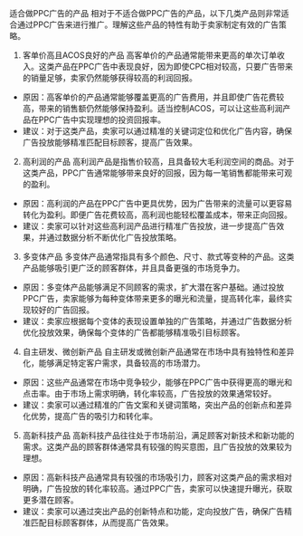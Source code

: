 适合做PPC广告的产品
相对于不适合做PPC广告的产品，以下几类产品则非常适合通过PPC广告来进行推广。理解这些产品的特性有助于卖家制定有效的广告策略。
1. 客单价高且ACOS良好的产品
高客单价的产品通常能带来更高的单次订单收入。这类产品在PPC广告中表现良好，因为即使CPC相对较高，只要广告带来的销量足够，卖家仍然能够获得较高的利润回报。
- 原因：高客单价的产品通常能够覆盖更高的广告费用，并且即使广告花费较高，带来的销售额仍然能够保持盈利。适当控制ACOS，可以让这些高利润产品在PPC广告中实现理想的投资回报率。
- 建议：对于这类产品，卖家可以通过精准的关键词定位和优化广告内容，确保广告投放能够精准匹配目标顾客，提高广告效果。
2. 高利润的产品
高利润产品是指售价较高，且具备较大毛利润空间的商品。对于这类产品，PPC广告通常能够带来良好的回报，因为每一笔销售都能带来可观的盈利。
- 原因：高利润的产品在PPC广告中更具优势，因为广告带来的流量可以更容易转化为盈利。即便广告花费较高，高利润也能轻松覆盖成本，带来正向回报。
- 建议：卖家可以针对这些高利润产品进行精准广告投放，进一步提高广告效果，并通过数据分析不断优化广告投放策略。
3. 多变体产品
多变体产品通常指具有多个颜色、尺寸、款式等变种的产品。这类产品能够吸引更广泛的顾客群体，并且具备更强的市场竞争力。
- 原因：多变体产品能够满足不同顾客的需求，扩大潜在客户基础。通过投放PPC广告，卖家能够为每种变体带来更多的曝光和流量，提高转化率，最终实现较好的广告回报。
- 建议：卖家应根据每个变体的表现设置单独的广告策略，并通过广告数据分析优化投放效果，确保每个变体的广告都能够精准吸引目标顾客。
4. 自主研发、微创新产品
自主研发或微创新产品通常在市场中具有独特性和差异化，能够满足特定客户需求，具备较高的市场潜力。
- 原因：这些产品通常在市场中竞争较少，能够在PPC广告中获得更高的曝光和点击率。由于市场上需求明确，转化率较高，广告投放的效果通常较好。
- 建议：卖家可以通过精准的广告文案和关键词策略，突出产品的创新点和差异化优势，提高广告的吸引力和转化率。
5. 高新科技产品
高新科技产品往往处于市场前沿，满足顾客对新技术和新功能的需求。这类产品的顾客群体通常具有较强的购买意图，且广告投放的效果较为理想。
- 原因：高新科技产品通常具有较强的市场吸引力，顾客对这类产品的需求相对明确，广告投放的转化率较高。通过PPC广告，卖家可以快速提升曝光，获取更多潜在顾客。
- 建议：卖家可以通过突出产品的创新特点和功能，定向投放广告，确保广告精准匹配目标顾客群体，从而提高广告效果。